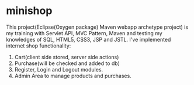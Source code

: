 # minishop
This project(Eclipse(Oxygen package) Maven webapp archetype project) is my training with Servlet API, MVC Pattern, Maven and testing my knowledges of SQL, HTML5, CSS3, JSP and JSTL. I've implemented internet shop functionality:
1. Cart(client side stored, server side actions)
2. Purchase(will be checked and added to db)
3. Register, Login and Logout modules.
4. Admin Area to manage products and purchases.
